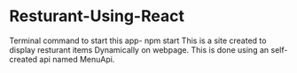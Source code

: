# Resturant-Using-React
Terminal command to start this app- npm start
This is a site created to display resturant items Dynamically on webpage.
This is done using an self-created api named MenuApi.
